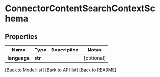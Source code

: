 # ConnectorContentSearchContextSchema

## Properties
Name | Type | Description | Notes
------------ | ------------- | ------------- | -------------
**language** | **str** |  | [optional] 

[[Back to Model list]](../README.md#documentation-for-models) [[Back to API list]](../README.md#documentation-for-api-endpoints) [[Back to README]](../README.md)

